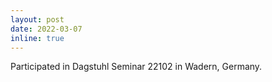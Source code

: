 ```yaml
---
layout: post
date: 2022-03-07
inline: true
---
```


Participated in Dagstuhl Seminar 22102 in Wadern, Germany.